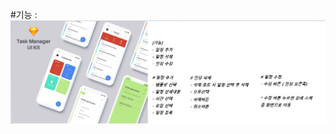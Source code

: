 #기능 : ![기능 설명](https://github.com/cslim0527/sparta/blob/main/%ED%94%84%EB%A1%9C%EC%A0%9D%ED%8A%B8%20%EC%84%A4%EB%AA%85/01_%EC%99%80%EC%9D%B4%EC%96%B4%ED%94%84%EB%A0%88%EC%9E%84/%ED%99%94%EB%A9%B41.jpg)
